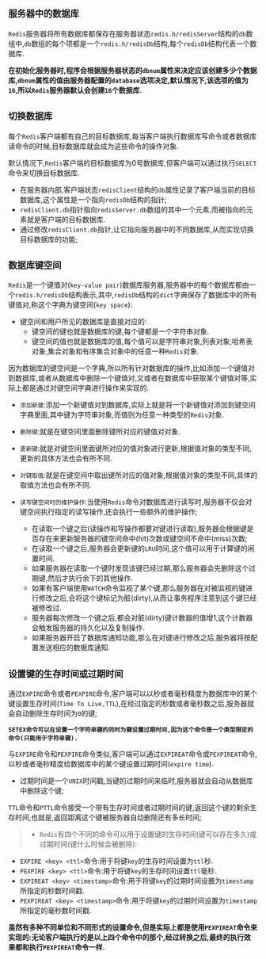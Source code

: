 
## `服务器中的数据库`

`Redis`服务器将所有数据库都保存在服务器状态`redis.h/redisServer`结构的`db`数组中,`db`数组的每个项都是一个`redis.h/redisDb`结构,每个`redisDb`结构代表一个数据库.

**在初始化服务器时,程序会根据服务器状态的`dbnum`属性来决定应该创建多少个数据库,`dbnum`属性的值由服务器配置的`database`选项决定,默认情况下,该选项的值为`16`,所以`Redis`服务器默认会创建`16`个数据库.**

## `切换数据库`

每个`Redis`客户端都有自己的目标数据库,每当客户端执行数据库写命令或者数据库读命令的时候,目标数据库就会成为这些命令的操作对象.

默认情况下,`Redis`客户端的目标数据库为0号数据库,但客户端可以通过执行`SELECT`命令来切换目标数据库.
+ 在服务器内部,客户端状态`redisClient`结构的`db`属性记录了客户端当前的目标数据库,这个属性是一个指向`redisDb`结构的指针;
+ `redisClient.db`指针指向`redisServer.db`数组的其中一个元素,而被指向的元素就是客户端的目标数据库.
+ 通过修改`redisClient.db`指针,让它指向服务器中的不同数据库,从而实现切换目标数据库的功能;


## `数据库键空间`

`Redis`是一个键值对(`key-value pair`)数据库服务器,服务器中的每个数据库都由一个`redis.h/redisDb`结构表示,其中,`redisDb`结构的`dict`字典保存了数据库中的所有键值对,称这个字典为键空间(`key space`):
+ 键空间和用户所见的数据库是直接对应的:
  + 键空间的键也就是数据库的键,每个键都是一个字符串对象.
  + 键空间的值也就是数据库的值,每个值可以是字符串对象,列表对象,哈希表对象,集合对象和有序集合对象中的任意一种`Redis`对象.

因为数据库的键空间是一个字典,所以所有针对数据库的操作,比如添加一个键值对到数据库,或者从数据库中删除一个键值对,又或者在数据库中获取某个键值对等,实际上都是通过对键空间字典进行操作来实现的.


+ `添加新建`:添加一个新键值对到数据库,实际上就是将一个新键值对添加到键空间字典里面,其中键为字符串对象,而值则为任意一种类型的`Redis`对象.

+ `删除键`:就是在键空间里面删除键所对应的键值对对象.

+ `更新键`:就是对键空间里面键所对应的值对象进行更新,根据值对象的类型不同,更新的具体方法也会有所不同.

+ `对键取值`:就是在键空间中取出键所对应的值对象,根据值对象的类型不同,具体的取值方法也会有所不同.

+ `读写键空间时的维护操作`:当使用`Redis`命令对数据库进行读写时,服务器不仅会对键空间执行指定的读写操作,还会执行一些额外的维护操作;
  + 在读取一个键之后(读操作和写操作都要对键进行读取),服务器会根据键是否存在来更新服务器的键空间命中(hit)次数或键空间不命中(miss)次数;
  + 在读取一个键之后,服务器会更新键的`LRU`时间,这个值可以用于计算键的闲置时间.
  + 如果服务器在读取一个键时发现该键已经过期,那么服务器会先删除这个过期键,然后才执行余下的其他操作.
  + 如果有客户端使用`WATCH`命令监视了某个键,那么服务器在对被监视的键进行修改之后,会将这个键标记为脏(dirty),从而让事务程序注意到这个键已经被修改过.
  + 服务器每次修改一个键之后,都会对脏(dirty)键计数器的值增1,这个计数器会触发服务器的持久化以及复制操作.
  + 如果服务器开启了数据库通知功能,那么在对键进行修改之后,服务器将按配置发送相应的数据库通知.


## `设置键的生存时间或过期时间`

通过`EXPIRE`命令或者`PEXPIRE`命令,客户端可以以秒或者毫秒精度为数据库中的某个键设置生存时间(`Time To Live,TTL`),在经过指定的秒数或者毫秒数之后,服务器就会自动删除生存时间为`0`的键;

**`SETEX命令可以在设置一个字符串键的同时为键设置过期时间,因为这个命令是一个类型限定的命令(只能用于字符串键).`**


与`EXPIRE`命令和`PEXPIRE`命令类似,客户端可以通过`EXPIREAT`命令或`PEXPIREAT`命令,以秒或者毫秒精度给数据库中的某个键设置过期时间(`expire time`).
 + 过期时间是一个`UNIX`时间戳,当键的过期时间来临时,服务器就会自动从数据库中删除这个键;

`TTL`命令和`PTTL`命令接受一个带有生存时间或者过期时间的键,返回这个键的剩余生存时间,也就是,返回距离这个键被服务器自动删除还有多长时间;

>+ `Redis`有四个不同的命令可以用于设置键的生存时间(键可以存在多久)或过期时间(键什么时候会被删除):
  + `EXPIRE <key> <ttl>`命令:用于将键`key`的生存时间设置为`ttl`秒.
  + `PEXPIRE <key> <ttl>`命令:用于将键`key`的生存时间设置`ttl`毫秒.
  + `EXPIREAT <key> <timestamp>`命令:用于将键`key`的过期时间设置为`timestamp`所指定的秒数时间戳.
  + `PEXPIREAT <key> <timestamp>`命令:用于将键`key`的过期时间设置为`timestamp`所指定的毫秒数时间戳.

**虽然有多种不同单位和不同形式的设置命令,但是实际上都是使用`PEXPIREAT`命令来实现的:无论客户端执行的是以上四个命令中的那个,经过转换之后,最终的执行效果都和执行`PEXPIREAT`命令一样.**

